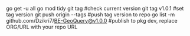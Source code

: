 go get -u all
go mod tidy
git tag                                 #check current version
git tag v1.0.1                         #set tag version
git push origin --tags                  #push tag version to repo
go list -m github.com/Dzikri7/BE-GeoQuery@v1.0.0   #publish to pkg dev, replace ORG/URL with your repo URL
